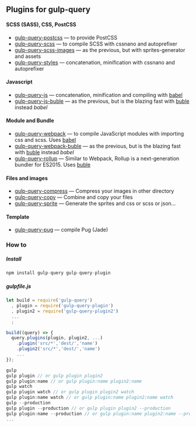 ## Plugins for gulp-query

#### SCSS (SASS), CSS, PostCSS

* [gulp-query-postcss](https://github.com/gulp-query/gulp-query-postcss) — to provide PostCSS
* [gulp-query-scss](https://github.com/gulp-query/gulp-query-scss) — to compile SCSS with cssnano and autoprefixer
* [gulp-query-scss-images](https://github.com/gulp-query/gulp-query-scss-images) — as the previous, but with sprites-generator and assets
* [gulp-query-styles](https://github.com/gulp-query/gulp-query-styles) — concatenation, minification with cssnano and autoprefixer

#### Javascript

* [gulp-query-js](https://github.com/gulp-query/gulp-query-js) — concatenation, minification and compiling with [babel](http://babeljs.io/)
* [gulp-query-js-buble](https://github.com/gulp-query/gulp-query-js-buble) — as the previous, but is the blazing fast with [buble](https://buble.surge.sh/guide/) instead *babel*

#### Module and Bundle

* [gulp-query-webpack](https://github.com/gulp-query/gulp-query-webpack) — to compile JavaScript modules with importing css and scss. Uses [babel](http://babeljs.io/) 
* [gulp-query-webpack-buble](https://github.com/gulp-query/gulp-query-webpack-buble)  — as the previous, but is the blazing fast with [buble](https://buble.surge.sh/guide/) instead *babel*
* [gulp-query-rollup](https://github.com/gulp-query/gulp-query-rollup) — Similar to Webpack, Rollup is a next-generation bundler for ES2015. Uses [buble](https://buble.surge.sh/guide/)

#### Files and images

* [gulp-query-compress](https://github.com/gulp-query/gulp-query-compress) — Compress your images in other directory
* [gulp-query-copy](https://github.com/gulp-query/gulp-query-copy) — Combine and copy your files
* [gulp-query-sprite](https://github.com/gulp-query/gulp-query-sprite) — Generate the sprites and css or scss or json...

#### Template
 * [gulp-query-pug](https://github.com/gulp-query/gulp-query-pug) — compile Pug (Jade)
 
### How to


##### Install

```javascript
npm install gulp-query gulp-query-plugin
```

##### gulpfile.js

```javascript
let build = require('gulp-query')
  , plugin = require('gulp-query-plugin')
  , plugin2 = require('gulp-query-plugin2')
  ...
  ;

build((query) => {
  query.plugins(plugin, plugin2, ...)
    .plugin('src/*','dest/','name')
    .plugin2('src/*','dest/','name')
    ...
});
```

```javascript
gulp
gulp plugin // or gulp plugin plugin2
gulp plugin:name // or gulp plugin:name plugin2:name
gulp watch
gulp plugin watch // or gulp plugin plugin2 watch
gulp plugin:name watch // or gulp plugin:name plugin2:name watch
gulp --production
gulp plugin --production // or gulp plugin plugin2 --production
gulp plugin:name --production // or gulp plugin:name plugin2:name --production
...
```